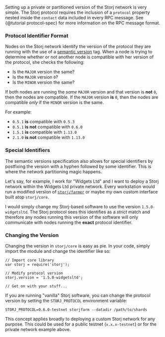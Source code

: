 Setting up a private or partitioned version of the Storj network is very simple.
The Storj protocol requires the inclusion of a `protocol` property nested
inside the `contact` data included in every RPC message. See
{@tutorial protocol-spec} for more information on the RPC message format.

### Protocol Identifier Format

Nodes on the Storj network identify the version of the protocol they are
running with the use of a [semantic version](http://semver.org/) tag. When a
node is trying to determine whether or not another node is compatible with her
version of the protocol, she checks the following:

* Is the `MAJOR` version the same?
* Is the `MAJOR` version `0`?
* Is the `MINOR` version the same?

If both nodes are running the *same* `MAJOR` version and that version is
**not** `0`, then the nodes are compatible. If the `MAJOR` version **is** `0`,
then the nodes are compatible *only* if the `MINOR` version is the same.

For example:

* `0.5.1` **is** compatible with `0.5.3`
* `0.5.1` **is not** compatible with `0.6.0`
* `1.5.1` **is** compatible with `1.13.0`
* `2.1.0` **is not** compatible with `1.13.0`

### Special Identifiers

The semantic versions specification also allows for special identifiers by
postfixing the version with a hyphen followed by some identifier. This is where
the network partitioning magic happens.

Let's say, for example, I work for "Widgets Ltd" and I want to deploy a Storj
network within the Widgets Ltd private network. Every workstation would run a
modified version of [`storj/farmer`](https://github.com/storj/farmer) or maybe
my own custom interface built atop `storj/core`.

I would simply change my Storj-based software to use the version
`1.5.0-widgetsltd`. The Storj protocol sees this identifies as a *strict* match
and therefore any nodes running this version of the software will only
communicate with nodes running the **exact** protocol identifier.

### Changing the Version

Changing the version in `storj/core` is easy as pie. In your code, simply
import the module and change the identifier like so:

```
// Import core library
var storj = require('storj');

// Modify protocol version
storj.version = '1.5.0-widgetsltd';

// Get on with your stuff...
```

If you are running "vanilla" Storj software, you can change the protocol
version by setting the `STORJ_PROTOCOL` environment variable:

```
STORJ_PROTOCOL=0.6.0-testnet storjfarm --datadir /path/to/shards
```

This concept applies broadly to deploying a custom Storj network for any
purpose. This could be used for a public testnet (`x.x.x-testnet`) or for the
private network example above.
